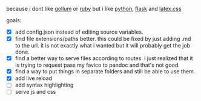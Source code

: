 because i dont like [gollum](https://github.com/gollum/gollum) or [ruby](https://www.ruby-lang.org/) but i like [python](https://www.python.org/), [flask](https://flask.palletsprojects.com/en/1.1.x/) and [latex.css](https://latex.now.sh/)

goals:
- [x] add config.json instead of editing source variables.
- [x] find file extensions/paths better. this could be fixed by just adding .md to the url. it is not exactly what i wanted but it will probably get the job done.
- [x] find a better way to serve files according to routes. i just realized that it is trying to request pass my favico to pandoc and that's not good.
- [x] find a way to put things in separate folders and still be able to use them.
- [x] add live reload
- [ ] add syntax highlighting
- [ ] serve js and css
